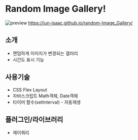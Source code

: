 # Random Image Gallery!
![preview](https://user-images.githubusercontent.com/100373800/174710991-90e2e2be-5599-45f3-abdb-ec616173456f.jpg)
https://jun-isaac.github.io/random-Image_Gallery/

## 소개
- 랜덤하게 이미지가 변경되는 갤러리
- 시간도 표시 기능

## 사용기술
- CSS Flex Layout
- 자바스크립트 Math객체, Date객체
- 타이머 함수(setInterval) - 자동재생

## 플러그인/라이브러리
- 제이쿼리
